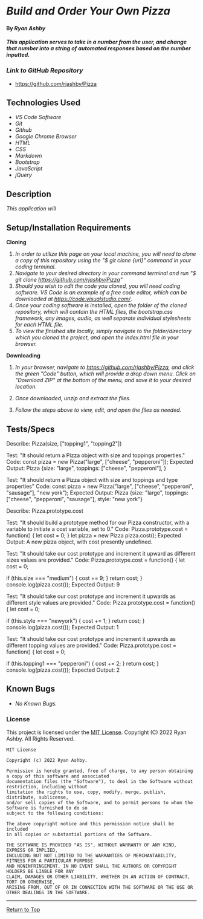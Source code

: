 
# _Build and Order Your Own Pizza_ 

#### By _**Ryan Ashby**_ 

#### _This application serves to take in a number from the user, and change that number into a string of automated responses based on the number inputted._ 

### _Link to GitHub Repository_

* https://github.com/rjashby/Pizza

## Technologies Used 

* _VS Code Software_
* _Git_
* _Github_
* _Google Chrome Browser_
* _HTML_
* _CSS_ 
* _Markdown_ 
* _Bootstrap_
* _JavaScript_
* _jQuery_


## Description 

_This application will_ 

## Setup/Installation Requirements 

**Cloning**

1) _In order to utilize this page on your local machine, you will need to clone a copy of this repository using the "$ git clone {url}" command in your coding terminal._
2) _Navigate to your desired directory in your command terminal and run "$ git clone https://github.com/rjashby/Pizza"_
3) _Should you wish to edit the code you cloned, you will need coding software. VS Code is an example of a free code editor, which can be downloaded at https://code.visualstudio.com/_.
4) _Once your coding software is installed, open the folder of the cloned repository, which will contain the HTML files, the bootstrap.css framework, any images, audio, as well separate individual stylesheets for each HTML file._
5) _To view the finished site locally, simply navigate to the folder/directory which you cloned the project, and open the index.html file in your browser._

**Downloading**

1) _In your browser, navigate to https://github.com/rjashby/Pizza, and click the green "Code" button, which will provide a drop down menu. Click on "Download ZIP" at the bottom of the menu, and save it to your desired location._

2) _Once downloaded, unzip and extract the files._

3) _Follow the steps above to view, edit, and open the files as needed._

## Tests/Specs

Describe: Pizza(size, ["topping1", "topping2"])

Test: "It should return a Pizza object with size and toppings properties."
Code: const pizza = new Pizza("large", ["cheese", "pepperoni"]);
Expected Output: Pizza {size: "large", toppings: ["cheese", "pepperoni"], }


Test: "It should return a Pizza object with size and toppings and type properties"
Code: const pizza = new Pizza("large", ["cheese", "pepperoni", "sausage"], "new york");
Expected Output: Pizza {size: "large", toppings: ["cheese", "pepperoni", "sausage"], style: "new york"}

Describe: Pizza.prototype.cost

Test: "It should build a prototype method for our Pizza constructor, with a variable to initiate a cost variable, set to 0."
Code: Pizza.prototype.cost = function() {
  let cost = 0;
}
let pizza = new Pizza
pizza.cost();
Expected Output: A new pizza object, with cost presently undefined.

Test: "It should take our cost prototype and increment it upward as different sizes values are provided."
Code: Pizza.prototype.cost = function() {
  let cost = 0;

  if (this.size === "medium") {
    cost += 9;
  }
  return cost;
}
console.log(pizza.cost());
Expected Output: 9

Test: "It should take our cost prototype and increment it upwards as different style values are provided."
Code: Pizza.prototype.cost = function() {
  let cost = 0;

  if (this.style === "newyork") {
    cost += 1;
  }
  return cost;
}
console.log(pizza.cost());
Expected Output: 1

Test: "It should take our cost prototype and increment it upwards as different topping values are provided."
Code: Pizza.prototype.cost = function() {
  let cost = 0;

  if (this.topping1 === "pepperoni") {
    cost += 2;
  }
  return cost;
}
console.log(pizza.cost());
Expected Output: 2

## Known Bugs 

* _No Known Bugs._  

### License

This project is licensed under the [MIT License](https://opensource.org/licenses/MIT). Copyright (C) 2022 Ryan Ashby. All Rights Reserved.

```
MIT License

Copyright (c) 2022 Ryan Ashby.

Permission is hereby granted, free of charge, to any person obtaining a copy of this software and associated 
documentation files (the "Software"), to deal in the Software without restriction, including without 
limitation the rights to use, copy, modify, merge, publish, distribute, sublicense, 
and/or sell copies of the Software, and to permit persons to whom the Software is furnished to do so 
subject to the following conditions:

The above copyright notice and this permission notice shall be included 
in all copies or substantial portions of the Software.

THE SOFTWARE IS PROVIDED "AS IS", WITHOUT WARRANTY OF ANY KIND, EXPRESS OR IMPLIED, 
INCLUDING BUT NOT LIMITED TO THE WARRANTIES OF MERCHANTABILITY, FITNESS FOR A PARTICULAR PURPOSE 
AND NONINFRINGEMENT. IN NO EVENT SHALL THE AUTHORS OR COPYRIGHT HOLDERS BE LIABLE FOR ANY 
CLAIM, DAMAGES OR OTHER LIABILITY, WHETHER IN AN ACTION OF CONTRACT, TORT OR OTHERWISE, 
ARISING FROM, OUT OF OR IN CONNECTION WITH THE SOFTWARE OR THE USE OR OTHER DEALINGS IN THE SOFTWARE.
```

------------------------------

<a href="#">Return to Top</a>